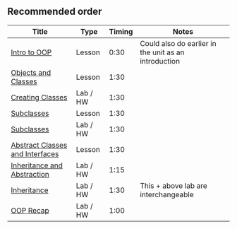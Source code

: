## Recommended order

Title | Type | Timing | Notes 
----- | ---- | --     | -----
[Intro to OOP](./intro-to-oop.md)       | Lesson   | 0:30 | Could also do earlier in the unit as an introduction
[Objects and Classes](./objects-and-classes-lesson)  | Lesson   | 1:30 |
[Creating Classes](./creating-classes-lab)           | Lab / HW | 1:30 | 
[Subclasses](./subclasses-lesson)             |  Lesson   | 1:30 |
[Subclasses](./subclassing-lab)        | Lab / HW | 1:30 | 
[Abstract Classes and Interfaces](./abstract-classes-interfaces-lesson) | Lesson   | 1:30 |
[Inheritance and Abstraction](./inheritance-abstraction-lab)            | Lab / HW | 1:15 |
[Inheritance](./inheritance-household-lab)            | Lab / HW | 1:30 | This + above lab are interchangeable
[OOP Recap](./oop-review-hw)       | Lab / HW  | 1:00 |
